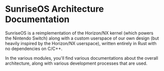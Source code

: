 # SunriseOS Architecture Documentation

SunriseOS is a reimplementation of the Horizon/NX kernel (which powers the Nintendo Switch) along with a custom userspace of our own design (but heavily inspired by the Horizon/NX userspace), written entirely in Rust with no dependencies on C/C++.

In the various modules, you'll find various documentations about the overall architecture, along with various development processes that are used.